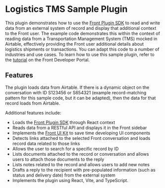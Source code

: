 # Logistics TMS Sample Plugin

This plugin demonstrates how to use the [Front Plugin SDK](https://dev.frontapp.com/docs/plugin-overview) to read and write data from an external system of record and display that additional context to the Front user. The example code demonstrates this within the context of reading data from a Transportation Management System (TMS) mocked in Airtable, effectively providing the Front user additional details about logistics shipments or transactions. You can adapt this code to a number of industries and use cases. To learn how to use this sample plugin, refer to the [tutorial](https://dev.frontapp.com/docs/logistics-tms-plugin) on the Front Developer Portal.

## Features
The plugin loads data from Airtable. If there is a dynamic object on the conversation with ID S123456 or S654321 (example record-matching pattern for this sample code, but it can be adapted), then the data for that record loads from Airtable.

Additional features include:
* Loads the [Front Plugin SDK](https://dev.frontapp.com/reference/installation) through React context
* Reads data from a RESTful API and displays it in the Front sidebar
* Implements the [Front UI Kit](https://dev.frontapp.com/docs/front-ui-kit) to save time developing UI components
* Detects links attached to the selected Front conversation and loads record data related to those links
* Allows the user to search for a specific record by ID
* Lists documents attached to the record or conversation and allows users to attach those documents to the reply
* Lists notes related to the record and allows users to add new notes
* Drafts a reply to the recipient with pre-populated information (such as status and delivery date) from the external system
* Implements the plugin using React, Vite, and TypeScript.
